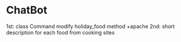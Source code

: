 # ChatBot
1st:
	class Command
	modify holiday_food method
	+apache
2nd: 
	short description for each food from cooking sites